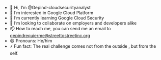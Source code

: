 - 👋 Hi, I’m @Gepind-cloudsecurityanalyst
- 👀 I’m interested in Google Cloud Platform
- 🌱 I’m currently learning Google Cloud Security
- 💞️ I’m looking to collaborate on employers and developers alike
- 📫 How to reach me, you can send me an email to gepindrequierme@streettostreetinc.org
- 😄 Pronouns: He/him
- ⚡ Fun fact: The real challenge comes not from the outside , but from the self.

<!---
Gepind-cloudsecurityanalyst/Gepind-cloudsecurityanalyst is a ✨ special ✨ repository because its `README.md` (this file) appears on your GitHub profile.
You can click the Preview link to take a look at your changes.
--->
